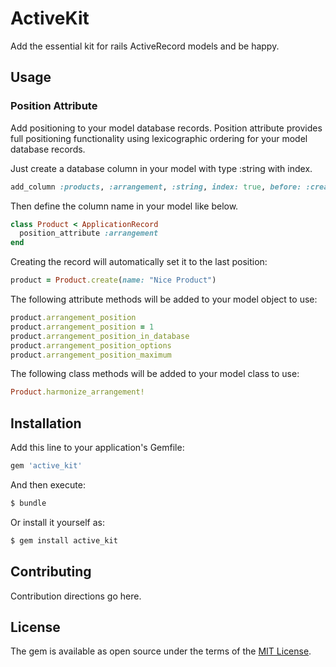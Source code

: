 # ActiveKit
Add the essential kit for rails ActiveRecord models and be happy.

## Usage

### Position Attribute

Add positioning to your model database records.
Position attribute provides full positioning functionality using lexicographic ordering for your model database records.

Just create a database column in your model with type :string with index.
```ruby
add_column :products, :arrangement, :string, index: true, before: :created_at
```

Then define the column name in your model like below.
```ruby
class Product < ApplicationRecord
  position_attribute :arrangement
end
```

Creating the record will automatically set it to the last position:
```ruby
product = Product.create(name: "Nice Product")
```

The following attribute methods will be added to your model object to use:
```ruby
product.arrangement_position
product.arrangement_position = 1
product.arrangement_position_in_database
product.arrangement_position_options
product.arrangement_position_maximum
```

The following class methods will be added to your model class to use:
```ruby
Product.harmonize_arrangement!
```

## Installation
Add this line to your application's Gemfile:

```ruby
gem 'active_kit'
```

And then execute:
```bash
$ bundle
```

Or install it yourself as:
```bash
$ gem install active_kit
```

## Contributing
Contribution directions go here.

## License
The gem is available as open source under the terms of the [MIT License](https://opensource.org/licenses/MIT).
